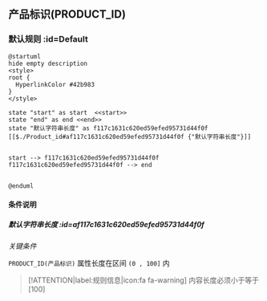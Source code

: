 ## 产品标识(PRODUCT_ID) <!-- {docsify-ignore-all} -->

   

### 默认规则 :id=Default

```plantuml
@startuml
hide empty description
<style>
root {
  HyperlinkColor #42b983
}
</style>

state "start" as start  <<start>>
state "end" as end <<end>>
state "默认字符串长度" as f117c1631c620ed59efed95731d44f0f [[$./Product_id#af117c1631c620ed59efed95731d44f0f {"默认字符串长度"}]]


start --> f117c1631c620ed59efed95731d44f0f 
f117c1631c620ed59efed95731d44f0f --> end 


@enduml
```

#### 条件说明

##### 默认字符串长度 :id=af117c1631c620ed59efed95731d44f0f


*关键条件*


`PRODUCT_ID(产品标识)` 属性长度在区间 `(0 , 100]` 内

> [!ATTENTION|label:规则信息|icon:fa fa-warning]
> 内容长度必须小于等于[100]







